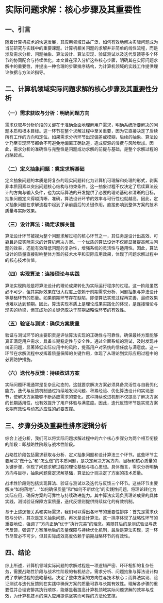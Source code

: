 # 实际问题求解：核心步骤及其重要性

## 一、引言

随着计算机技术的快速发展，其应用领域日益广泛，如何有效地解决实际问题成为当前研究与实践中的重要课题。计算机相关问题的求解并非简单的线性流程，而是涉及需求分析、问题抽象、算法设计、算法实现、验证测试以及迭代反馈等多个环节的协同配合与持续优化。本文旨在深入分析这些核心步骤，明确其在实际问题求解中的重要性，并提出一种合理的步骤排序结构，为计算机领域的实践工作提供理论依据与方法论指导。

## 二、计算机领域实际问题求解的核心步骤及其重要性分析

### （一）需求获取与分析：明确问题方向

需求获取与分析阶段的关键在于准确全面地理解用户需求，明确系统所要解决的问题本质和根本目标。这一环节在整个求解过程中至关重要，因为它直接决定了后续所有工作的方向和定位。如果需求分析环节出现偏差或模糊，后续的抽象、算法设计乃至实现环节都会不可避免地偏离正确轨道，造成资源的浪费与风险增加。因此，需求分析的准确性与完整性是问题成功求解的前提与基础，是整个求解过程的战略起点。

### （二）定义抽象问题：奠定求解基础

定义抽象问题的本质是将复杂的现实问题转化为计算机可理解和处理的形式，剥离非本质因素以突出问题核心结构与约束条件。这一抽象过程不仅决定了后续算法设计的方向与输入条件，也为实际算法的开发提供了必要的理论基础和清晰的目标。抽象问题定义得越清晰、准确，算法设计环节的效率与可行性也就越高。因此，定义抽象问题在求解流程中起到了承前启后的关键作用，直接影响到整体方案的技术质量与实际效果。

### （三）设计算法：确定求解关键

算法设计环节被视为整个问题求解过程的核心环节之一，其任务是设计出高效、可靠且适应实际需求的计算机解决方案。一个优质的算法设计不仅能显著提高解决问题的效率，还能有效降低问题的复杂性，增强系统的灵活性与适用性。因此，算法设计的质量直接影响整体方案的技术水平和实际应用效果，体现了问题求解过程中的核心技术价值。

### （四）实现算法：连接理论与实践

算法实现阶段是将算法设计的理论成果转化为实际运行程序的过程。这一阶段虽然必不可少，但其实际效果在很大程度上依赖于前期需求分析、问题抽象与算法设计等基础环节的质量。如果前期环节存在缺陷，即便算法实现过程再完善，最终效果也难以达到预期。因此，算法实现本质上是理论成果实践化的体现，是连接理论与现实的桥梁，但其成功的关键仍取决于前期战略性环节的有效性。

### （五）验证与测试：确保方案质量

验证与测试环节的主要职责是评估算法实现的正确性与可靠性，确保最终方案能够真正满足用户需求，具备长期稳定性与安全性。通过全面系统的测试，及时发现并纠正问题，显著降低实际应用中的风险，提高用户对系统的信任度与满意度。这一环节在求解流程中发挥着质量保障的关键作用，体现了从理论到实际应用过程中的必要防护措施。

### （六）迭代与反馈：持续改进方案

实际问题环境通常是复杂且动态的，这就要求解决方案必须具备灵活性与自我优化能力。迭代与反馈机制通过持续地发现问题、积累经验、优化算法设计和实现细节，使解决方案能够不断适应需求的变化。这种持续改进机制不仅提高了解决方案的长期适用性，也有效提升了用户体验与满意度。因此，迭代反馈环节是实现方案长期有效性与动态适应性的必要支撑。

## 三、步骤分类及重要性排序逻辑分析

综合上述分析，我们可以将实际问题求解过程中的六个核心步骤分为两个相互衔接的阶段：即战略性阶段与战术性阶段。

战略性阶段包括需求获取与分析、定义抽象问题和设计算法三个环节。这些环节主要解决“做什么”和“怎么做”的本质问题，是决定解决方案方向、目标和核心质量的关键步骤，体现了问题求解过程的理论基础与核心思想。具体而言，需求分析明确方向与目标，抽象问题奠定求解基础，算法设计则决定了方案的技术质量。

战术性阶段则包括实现算法、验证与测试以及迭代与反馈三个环节。这些环节主要解决“如何落地”、“如何确保质量”和“如何不断优化”的实践性问题，将理论转化为实际应用，确保方案的可靠性与持续改进能力。其中算法实现负责理论成果的具体实践，测试验证保障方案质量，迭代反馈则提供持续优化的有效机制。

基于上述逻辑关系和实际需求，我们可以得出各环节的重要性排序：首先是需求获取与分析，其次是定义抽象问题，再次是设计算法。这一排序体现了战略性环节的重要地位，强调了“方向正确”优于“执行完美”的理念。紧随其后的是测试验证与迭代反馈，强调了方案落地后的质量保障与持续优化机制，最后是算法实现，这一环节尽管必不可少，但其实际成效高度依赖于前期战略环节的有效性。

## 四、结论

综上所述，计算机领域实际问题的求解过程是一项逻辑严密、环环相扣的复杂任务，需要战略性阶段与战术性阶段的有机结合。需求分析、问题抽象与算法设计构成了求解过程的战略基础，决定了整体方案的方向性与技术核心；而算法实现、验证测试与迭代反馈则在实践中确保方案的质量可靠与长期有效性。理解各步骤的重要性并合理安排其执行顺序，能够显著提高计算机领域实际问题求解的效率与成效，为计算机技术的深入应用提供坚实而可靠的方法论支撑。
